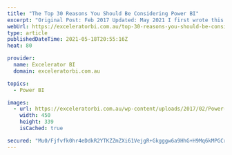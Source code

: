 ```yaml
---
title: "The Top 30 Reasons You Should Be Considering Power BI"
excerpt: "Original Post: Feb 2017 Updated: May 2021 I first wrote this article back in Feb 2017 to be a definitive list of the top reasons you should consider using Power BI in your organisation (in case you haven’t already made the decision to do so).  In fact there is only [...]Read More »"
webUrl: https://exceleratorbi.com.au/top-30-reasons-you-should-be-considering-power-bi/
type: article
publishedDateTime: 2021-05-18T20:55:16Z
heat: 80

provider:
  name: Excelerator BI
  domain: exceleratorbi.com.au

topics:
  - Power BI

images:
  - url: https://exceleratorbi.com.au/wp-content/uploads/2017/02/Power-BI-top-30-reasons-to-consider.png
    width: 450
    height: 339
    isCached: true

secured: "Mu0/Fjfvfk0hr4eDdkR2YTKZZmZXi61VejgR+Gkgggw6a9HhG+H9Mq6kMPGCrwOIQ3krA7Sugg94B3w2x/USlIGA9zgqnsd4RoNulERMOL9KZPz+yqhbnhrZM83fKYSsk8KBnNUNEb+0QFxtSwfgg5AmHvZDBVOJHyzSaZiFrciy2WN/QecwWncTfAjre3yBd3YGclDigQWgCzyL/62I0rUJq52L+pQm3xRrJ+a4vaoZynOjCyKTiecMf/sLvsKxbvVlLIOk2bL+GVLq4CSoBSbkDAV99OnbE/pACw6Xsvu1lMmlCjycQKLeS0TPtBA2eeApwnFUH6uf5ASjpeM8NNSH8grsij66aB8W+Bxswso=;/gXc9XRC781UgYyIwl61tg=="
---
```


